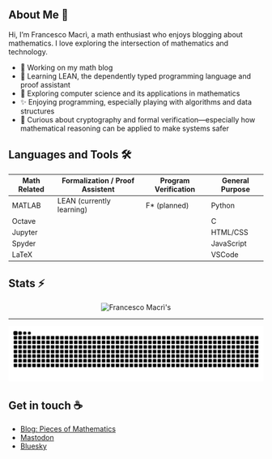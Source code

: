 ## About Me :bust_in_silhouette:

Hi, I’m Francesco Macrì, a math enthusiast who enjoys blogging about mathematics. I love exploring the intersection of mathematics and technology.

- :telescope: Working on my math blog
- :seedling: Learning LEAN, the dependently typed programming language and proof assistant
- :nut_and_bolt: Exploring computer science and its applications in mathematics
- :sparkles: Enjoying programming, especially playing with algorithms and data structures
- :closed_lock_with_key: Curious about cryptography and formal verification—especially how mathematical reasoning can be applied to make systems safer
      
## Languages and Tools :hammer_and_wrench:

<div align="center">

<!-- Start of centered table -->

| Math Related | Formalization / Proof Assistent  | Program Verification | General Purpose | 
|--------------|----------------------------------|----------------------|-----------------|
| MATLAB       | LEAN (currently learning)        | F* (planned)         | Python          | 
| Octave       |                                  |                      | C               |
| Jupyter      |                                  |                      | HTML/CSS        |
| Spyder       |                                  |                      | JavaScript      |
| LaTeX        |                                  |                      | VSCode          |

<!-- End of centered table -->

</div>

## Stats :zap:

<div align=center>

  <img width=390 src="https://github-readme-streak-stats.herokuapp.com/?user=francescomacri&theme=transparent&count_private=true&border_radius=10&locale=en" alt="Francesco Macrì's" />
  
</div>

<hr>

![Snake Animation](https://github.com/francescomacri/francescomacri/blob/manual-run-output/docker/github-contribution-grid-snake-dark.svg)

## Get in touch :coffee:

- [Blog: Pieces of Mathematics](https://www.piecesofmathematics.com)
- [Mastodon](https://mathstodon.xyz/@pieces_of_mathematics)
- [Bluesky](https://bsky.app/profile/pcsofmath.bsky.social)


<!--

<p align="center">
  <img src="https://skillicons.dev/icons?i=python,octave,matlab,anaconda,latex,vscode" />
</p>

  <img width=390 src="https://github-readme-stats.vercel.app/api?username=francescomacri&theme=transparent&count_private=true&show_icons=true&rank_icon=github&locale=en" alt="Francesco Macrì's GitHub Stats" />
  
<img width=325 src="https://github-readme-stats.vercel.app/api/top-langs?username=francescomacri&theme=transparent&layout=donut&hide=css&langs_count=8&border_radius=10&show_icons=true&locale=en" alt="Francesco Macrì's Most Used Languages" />

-->
